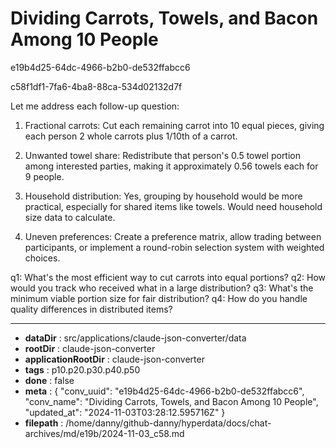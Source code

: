 # Dividing Carrots, Towels, and Bacon Among 10 People

e19b4d25-64dc-4966-b2b0-de532ffabcc6

c58f1df1-7fa6-4ba8-88ca-534d02132d7f

 Let me address each follow-up question:

1. Fractional carrots: Cut each remaining carrot into 10 equal pieces, giving each person 2 whole carrots plus 1/10th of a carrot.

2. Unwanted towel share: Redistribute that person's 0.5 towel portion among interested parties, making it approximately 0.56 towels each for 9 people.

3. Household distribution: Yes, grouping by household would be more practical, especially for shared items like towels. Would need household size data to calculate.

4. Uneven preferences: Create a preference matrix, allow trading between participants, or implement a round-robin selection system with weighted choices.

q1: What's the most efficient way to cut carrots into equal portions?
q2: How would you track who received what in a large distribution?
q3: What's the minimum viable portion size for fair distribution?
q4: How do you handle quality differences in distributed items?

---

* **dataDir** : src/applications/claude-json-converter/data
* **rootDir** : claude-json-converter
* **applicationRootDir** : claude-json-converter
* **tags** : p10.p20.p30.p40.p50
* **done** : false
* **meta** : {
  "conv_uuid": "e19b4d25-64dc-4966-b2b0-de532ffabcc6",
  "conv_name": "Dividing Carrots, Towels, and Bacon Among 10 People",
  "updated_at": "2024-11-03T03:28:12.595716Z"
}
* **filepath** : /home/danny/github-danny/hyperdata/docs/chat-archives/md/e19b/2024-11-03_c58.md